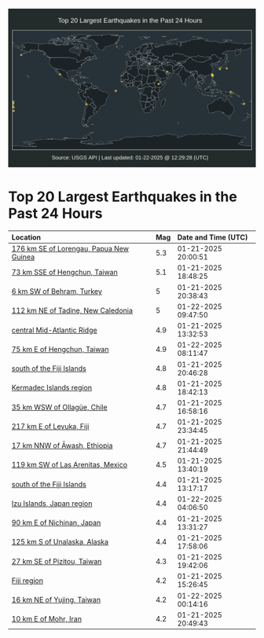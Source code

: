 ![Map](./map.png)

# Top 20 Largest Earthquakes in the Past 24 Hours

| Location | Mag | Date and Time (UTC) |
|:---|:---|:---|
| [176 km SE of Lorengau, Papua New Guinea](https://earthquake.usgs.gov/earthquakes/eventpage/us6000plhj) | 5.3 | 01-21-2025 20:00:51 |
| [73 km SSE of Hengchun, Taiwan](https://earthquake.usgs.gov/earthquakes/eventpage/us6000plh9) | 5.1 | 01-21-2025 18:48:25 |
| [6 km SW of Behram, Turkey](https://earthquake.usgs.gov/earthquakes/eventpage/us6000plhn) | 5 | 01-21-2025 20:38:43 |
| [112 km NE of Tadine, New Caledonia](https://earthquake.usgs.gov/earthquakes/eventpage/us6000plk7) | 5 | 01-22-2025 09:47:50 |
| [central Mid-Atlantic Ridge](https://earthquake.usgs.gov/earthquakes/eventpage/us6000plfc) | 4.9 | 01-21-2025 13:32:53 |
| [75 km E of Hengchun, Taiwan](https://earthquake.usgs.gov/earthquakes/eventpage/us6000pljv) | 4.9 | 01-22-2025 08:11:47 |
| [south of the Fiji Islands](https://earthquake.usgs.gov/earthquakes/eventpage/us6000plhu) | 4.8 | 01-21-2025 20:46:28 |
| [Kermadec Islands region](https://earthquake.usgs.gov/earthquakes/eventpage/us6000plh8) | 4.8 | 01-21-2025 18:42:13 |
| [35 km WSW of Ollagüe, Chile](https://earthquake.usgs.gov/earthquakes/eventpage/us6000plfq) | 4.7 | 01-21-2025 16:58:16 |
| [217 km E of Levuka, Fiji](https://earthquake.usgs.gov/earthquakes/eventpage/us6000plip) | 4.7 | 01-21-2025 23:34:45 |
| [17 km NNW of Āwash, Ethiopia](https://earthquake.usgs.gov/earthquakes/eventpage/us6000pli7) | 4.7 | 01-21-2025 21:44:49 |
| [119 km SW of Las Arenitas, Mexico](https://earthquake.usgs.gov/earthquakes/eventpage/us6000plfb) | 4.5 | 01-21-2025 13:40:19 |
| [south of the Fiji Islands](https://earthquake.usgs.gov/earthquakes/eventpage/us6000plf9) | 4.4 | 01-21-2025 13:17:17 |
| [Izu Islands, Japan region](https://earthquake.usgs.gov/earthquakes/eventpage/us6000pljb) | 4.4 | 01-22-2025 04:06:50 |
| [90 km E of Nichinan, Japan](https://earthquake.usgs.gov/earthquakes/eventpage/us6000plfe) | 4.4 | 01-21-2025 13:31:27 |
| [125 km S of Unalaska, Alaska](https://earthquake.usgs.gov/earthquakes/eventpage/us6000plh3) | 4.4 | 01-21-2025 17:58:06 |
| [27 km SE of Pizitou, Taiwan](https://earthquake.usgs.gov/earthquakes/eventpage/us6000plhh) | 4.3 | 01-21-2025 19:42:06 |
| [Fiji region](https://earthquake.usgs.gov/earthquakes/eventpage/us6000plfj) | 4.2 | 01-21-2025 15:26:45 |
| [16 km NE of Yujing, Taiwan](https://earthquake.usgs.gov/earthquakes/eventpage/us6000plis) | 4.2 | 01-22-2025 00:14:16 |
| [10 km E of Mohr, Iran](https://earthquake.usgs.gov/earthquakes/eventpage/us6000plhv) | 4.2 | 01-21-2025 20:49:43 |
